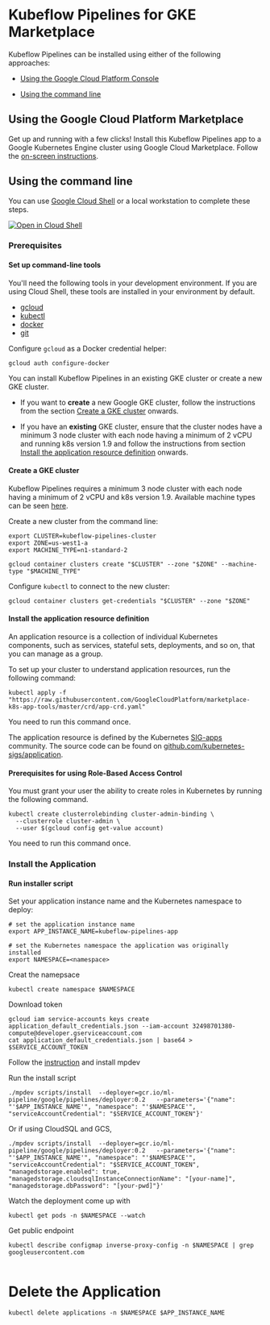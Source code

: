 # Kubeflow Pipelines for GKE Marketplace

Kubeflow Pipelines can be installed using either of the following approaches:

* [Using the Google Cloud Platform Console](#using-install-platform-console)

* [Using the command line](#using-install-command-line)


## <a name="using-install-platform-console"></a>Using the Google Cloud Platform Marketplace

Get up and running with a few clicks! Install this Kubeflow Pipelines app to a
Google Kubernetes Engine cluster using Google Cloud Marketplace. Follow the
[on-screen instructions](https://console.cloud.google.com/marketplace/details/google-cloud-ai-platform/kubeflow-pipelines).


## <a name="using-install-command-line"></a>Using the command line

You can use [Google Cloud Shell](https://cloud.google.com/shell/) or a local
workstation to complete these steps.


[![Open in Cloud Shell](http://gstatic.com/cloudssh/images/open-btn.svg)](https://console.cloud.google.com/cloudshell/editor?cloudshell_git_repo=https://github.com/kubeflow/pipelines&cloudshell_open_in_editor=README.md&cloudshell_working_dir=manifests/gcp_marketplace)


### Prerequisites

#### Set up command-line tools

You'll need the following tools in your development environment. If you are
using Cloud Shell, these tools are installed in your environment by default.

-   [gcloud](https://cloud.google.com/sdk/gcloud/)
-   [kubectl](https://kubernetes.io/docs/reference/kubectl/overview/)
-   [docker](https://docs.docker.com/install/)
-   [git](https://git-scm.com/book/en/v2/Getting-Started-Installing-Git)

Configure `gcloud` as a Docker credential helper:

```shell
gcloud auth configure-docker
```

You can install Kubeflow Pipelines in an existing GKE cluster or create a new GKE cluster. 

* If you want to **create** a new Google GKE cluster, follow the instructions from the section [Create a GKE cluster](#create-gke-cluster) onwards.

* If you have an **existing** GKE cluster, ensure that the cluster nodes have a minimum 3 node cluster with each node having a minimum of 2 vCPU and running k8s version 1.9 and follow the instructions from section [Install the application resource definition](#install-application-resource-definition) onwards.

#### <a name="create-gke-cluster"></a>Create a GKE cluster

Kubeflow Pipelines requires a minimum 3 node cluster with each node having a minimum of 2 vCPU and k8s version 1.9. Available machine types can be seen [here](https://cloud.google.com/compute/docs/machine-types).

Create a new cluster from the command line:

```shell
export CLUSTER=kubeflow-pipelines-cluster
export ZONE=us-west1-a
export MACHINE_TYPE=n1-standard-2

gcloud container clusters create "$CLUSTER" --zone "$ZONE" --machine-type "$MACHINE_TYPE"
```

Configure `kubectl` to connect to the new cluster:

```shell
gcloud container clusters get-credentials "$CLUSTER" --zone "$ZONE"
```

#### <a name="install-application-resource-definition"></a>Install the application resource definition

An application resource is a collection of individual Kubernetes components,
such as services, stateful sets, deployments, and so on, that you can manage as a group.

To set up your cluster to understand application resources, run the following command:

```shell
kubectl apply -f "https://raw.githubusercontent.com/GoogleCloudPlatform/marketplace-k8s-app-tools/master/crd/app-crd.yaml"
```

You need to run this command once.

The application resource is defined by the Kubernetes
[SIG-apps](https://github.com/kubernetes/community/tree/master/sig-apps)
community. The source code can be found on
[github.com/kubernetes-sigs/application](https://github.com/kubernetes-sigs/application).

#### Prerequisites for using Role-Based Access Control
You must grant your user the ability to create roles in Kubernetes by running the following command. 

```shell
kubectl create clusterrolebinding cluster-admin-binding \
  --clusterrole cluster-admin \
  --user $(gcloud config get-value account)
```

You need to run this command once.


### Install the Application

#### Run installer script
Set your application instance name and the Kubernetes namespace to deploy:

```shell
# set the application instance name
export APP_INSTANCE_NAME=kubeflow-pipelines-app

# set the Kubernetes namespace the application was originally installed
export NAMESPACE=<namespace>
```

Creat the namepsace
```shell
kubectl create namespace $NAMESPACE
```

Download token
```shell
gcloud iam service-accounts keys create application_default_credentials.json --iam-account 32498701380-compute@developer.gserviceaccount.com
cat application_default_credentials.json | base64 > $SERVICE_ACCOUNT_TOKEN
```

Follow the [instruction](https://github.com/GoogleCloudPlatform/marketplace-k8s-app-tools/blob/master/docs/tool-prerequisites.md#tool-prerequisites) and install mpdev

Run the install script

```shell
./mpdev scripts/install  --deployer=gcr.io/ml-pipeline/google/pipelines/deployer:0.2   --parameters='{"name": "'$APP_INSTANCE_NAME'", "namespace": "'$NAMESPACE'", "serviceAccountCredential": "$SERVICE_ACCOUNT_TOKEN"}'

```

Or if using CloudSQL and GCS,
```
./mpdev scripts/install  --deployer=gcr.io/ml-pipeline/google/pipelines/deployer:0.2   --parameters='{"name": "'$APP_INSTANCE_NAME'", "namespace": "'$NAMESPACE'", "serviceAccountCredential": "$SERVICE_ACCOUNT_TOKEN", "managedstorage.enabled": true, "managedstorage.cloudsqlInstanceConnectionName": "[your-name]", "managedstorage.dbPassword": "[your-pwd]"}'

```

Watch the deployment come up with

```shell
kubectl get pods -n $NAMESPACE --watch
```

Get public endpoint
```shell
kubectl describe configmap inverse-proxy-config -n $NAMESPACE | grep googleusercontent.com
 
```

# Delete the Application

```shell
kubectl delete applications -n $NAMESPACE $APP_INSTANCE_NAME
```
